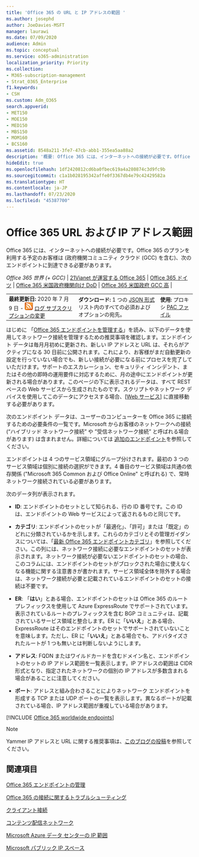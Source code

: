 ```yaml
---
title: 'Office 365 の URL と IP アドレスの範囲 '
ms.author: josephd
author: JoeDavies-MSFT
manager: laurawi
ms.date: 07/09/2020
audience: Admin
ms.topic: conceptual
ms.service: o365-administration
localization_priority: Priority
ms.collection:
- M365-subscription-management
- Strat_O365_Enterprise
f1.keywords:
- CSH
ms.custom: Adm_O365
search.appverid:
- MET150
- MOE150
- MED150
- MBS150
- MOM160
- BCS160
ms.assetid: 8548a211-3fe7-47cb-abb1-355ea5aa88a2
description: '概要: Office 365 には、インターネットへの接続が必要です。Office 365 のプランを利用する予定のお客様は (政府機関コミュニティ クラウド (GCC) を含む)、次のエンドポイントに到達できる必要があります。'
hideEdit: true
ms.openlocfilehash: 1df2420812cd6ba0fbec619a4a280874c3d9fc9b
ms.sourcegitcommit: c1a1b028195342affe0f3367db4e79c42429582a
ms.translationtype: HT
ms.contentlocale: ja-JP
ms.lasthandoff: 07/23/2020
ms.locfileid: "45387700"
---
```

# <a name="office-365-urls-and-ip-address-ranges"></a>Office 365 URL および IP アドレス範囲

Office 365 には、インターネットへの接続が必要です。Office 365 のプランを利用する予定のお客様は (政府機関コミュニティ クラウド (GCC) を含む)、次のエンドポイントに到達できる必要があります。
  
*Office 365 世界 (+ GCC)* | [21Vianet が運営する Office 365](urls-and-ip-address-ranges-21vianet.md) | [Office 365 ドイツ](office-365-germany-endpoints.md) | [Office 365 米国政府機関向け DoD](office-365-u-s-government-dod-endpoints.md)  | [Office 365 米国政府 GCC 高](office-365-u-s-government-gcc-high-endpoints.md) |

||||
|:-----|:-----|:-----|
|**最終更新日:** 2020 年 7 月 9 日 - ![RSS](media/5dc6bb29-25db-4f44-9580-77c735492c4b.png) [ログ サブスクリプションの変更](https://endpoints.office.com/version/worldwide?allversions=true&format=rss&clientrequestid=b10c5ed1-bad1-445f-b386-b919946339a7) <br/> |**ダウンロード:** 1 つの [JSON 形式](https://endpoints.office.com/endpoints/worldwide?clientrequestid=b10c5ed1-bad1-445f-b386-b919946339a7)リスト内のすべての必須およびオプションの宛先。  <br/> | **使用:** プロキシ [PAC ファイル](managing-office-365-endpoints.md#pacfiles) <br/> |

 はじめに 「[Office 365 エンドポイントを管理する](managing-office-365-endpoints.md)」を読み、以下のデータを使用してネットワーク接続を管理するための推奨事項を確認します。エンドポイント データは毎月月初めに更新され、新しい IP アドレスと URL は、それらがアクティブになる 30 日前に公開されます。これにより、お客様がまだ自動更新の設定を行っていない場合でも、新しい接続が必要になる前にプロセスを完了していただけます。サポートのエスカレーション、セキュリティ インシデント、またはその他の即時の運用要件に対応するために、月の途中にエンドポイントが更新される場合があります。このページの下に表示されるデータは、すべて REST ベースの Web サービスから生成されたものです。スクリプトやネットワーク デバイスを使用してこのデータにアクセスする場合、[[Web サービス](office-365-ip-web-service.md)] に直接移動する必要があります。

次のエンドポイント データは、ユーザーのコンピューターを Office 365 に接続するための必要条件の一覧です。Microsoft からお客様のネットワークへの接続 (“ハイブリッド ネットワーク接続” や ”受信ネットワーク接続” と呼ばれる場合があります) は含まれません。詳細については [追加のエンドポイント](additional-office365-ip-addresses-and-urls.md)を参照してください。

エンドポイントは 4 つのサービス領域にグループ分けされます。最初の 3 つのサービス領域は個別に接続の選択ができます。4 番目のサービス領域は共通の依存関係 ("Microsoft 365 Common および Office Online" と呼ばれる) で、常時ネットワーク接続されている必要があります。

次のデータ列が表示されます。

- **ID**: エンドポイントのセットとして知られる、行の ID 番号です。この ID は、エンドポイントの Web サービスによって返されるものと同じです。

- **カテゴリ**: エンドポイントのセットが「最適化」、「許可」または「既定」のどれに分類されているかを示します。これらのカテゴリとその管理ガイダンスについては、「[最新 Office 365 エンドポイントカテゴリ](https://docs.microsoft.com/office365/enterprise/office-365-network-connectivity-principles#new-office-365-endpoint-categories)」を参照してください。この列には、ネットワーク接続に必要なエンドポイントのセットが表示されます。ネットワーク接続が必要ないエンドポイントのセットの場合、このコラムには、エンドポイントのセットがブロックされた場合に使えなくなる機能に関する注意書きが書かれます。サービス領域全体を除外する場合は、ネットワーク接続が必要と記載されているエンドポイントのセットの接続は不要です。

- **ER**: 「**はい**」とある場合、エンドポイントのセットは Office 365 のルート プレフィックスを使用して Azure ExpressRoute でサポートされています。表示されているルートのプレフィックスを含む BGP コミュニティは、記載されているサービス領域と整合します。ER に「**いいえ**」とある場合、ExpressRoute はそのエンドポイントのセットでサポートされていないことを意味します。ただし、ER に「**いいえ**」とある場合でも、アドバタイズされたルートが 1 つも無いとは判断しないようにします。

- **アドレス**: FQDN またはワイルドカードを含むドメイン名と、エンドポイントのセットの IP アドレス範囲を一覧表示します。IP アドレスの範囲は CIDR 形式となり、指定されたネットワークの個別の IP アドレスが多数含まれる場合があることに注意してください。
 
- **ポート**: アドレスと組み合わさることによりネットワーク エンドポイントを形成する TCP または UDP ポートの一覧を表示します。異なるポートが記載されている場合、IP アドレス範囲が重複している場合があります。

[!INCLUDE [Office 365 worldwide endpoints](./includes/office-365-worldwide-endpoints.md)]

>[!Note]
>Yammer IP アドレスと URL に関する推奨事項は、[このブログの投稿](https://techcommunity.microsoft.com/t5/Yammer-Blog/Using-hard-coded-IP-addresses-for-Yammer-is-not-recommended/ba-p/276592)を参照してください。
>

## <a name="related-topics"></a>関連項目

[Office 365 エンドポイントの管理](managing-office-365-endpoints.md)
  
[Office 365 の接続に関するトラブルシューティング](https://support.office.com/article/d4088321-1c89-4b96-9c99-54c75cae2e6d.aspx)
  
[クライアント接続](https://support.office.com/article/client-connectivity-4232abcf-4ae5-43aa-bfa1-9a078a99c78b)
  
[コンテンツ配信ネットワーク](https://support.office.com/article/content-delivery-networks-0140f704-6614-49bb-aa6c-89b75dcd7f1f)
  
[Microsoft Azure データ センターの IP 範囲](https://www.microsoft.com/download/details.aspx?id=41653)
  
[Microsoft パブリック IP スペース](https://www.microsoft.com/download/details.aspx?id=53602)
